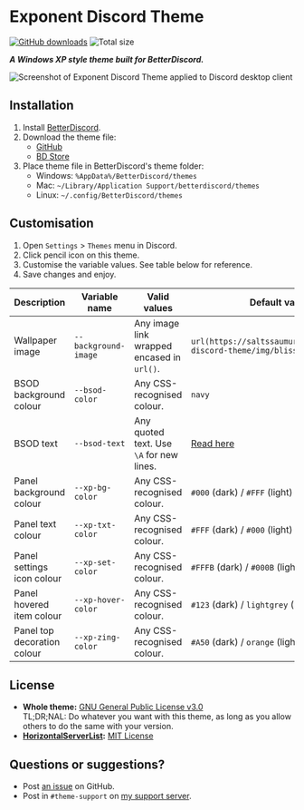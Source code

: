 # Exponent Discord Theme
[![GitHub downloads](https://img.shields.io/github/downloads/saltssaumure/xp-discord-theme/total?color=purple&label=GitHub%20downloads&style=flat-square)](https://github.com/Saltssaumure/xp-discord-theme/releases/latest "Latest release")
![Total size](https://img.shields.io/github/repo-size/saltssaumure/xp-discord-theme?style=flat-square "Total size")

***A Windows XP style theme built for BetterDiscord.***

![Screenshot of Exponent Discord Theme applied to Discord desktop client](https://user-images.githubusercontent.com/29710355/200100486-a816673f-1b8d-4739-a9c6-b8fb14bd67b5.png)

## Installation
1. Install [BetterDiscord](https://betterdiscord.app/).
2. Download the theme file:
    - [GitHub](https://github.com/Saltssaumure/xp-discord-theme/releases/latest)
    - [BD Store](https://betterdiscord.app/theme/?id=823)
3. Place theme file in BetterDiscord's theme folder:
    - Windows: `%AppData%/BetterDiscord/themes`
    - Mac: `~/Library/Application Support/betterdiscord/themes`
    - Linux: `~/.config/BetterDiscord/themes`
    
## Customisation
1. Open `Settings` > `Themes` menu in Discord.
2. Click pencil icon on this theme.
3. Customise the variable values. See table below for reference.
4. Save changes and enjoy.

| Description                 | Variable name        | Valid values                               | Default value                                                                           |
|-----------------------------|----------------------|--------------------------------------------|-----------------------------------------------------------------------------------------|
| Wallpaper  image            | `--background-image` | Any image link wrapped encased in `url()`. | `url(https://saltssaumure.github.io/xp-discord-theme/img/bliss.jpg)`                    |
| BSOD background colour      | `--bsod-color`       | Any CSS-recognised colour.                 | `navy`                                                                                  |
| BSOD text                   | `--bsod-text`        | Any quoted text. Use `\A` for new lines.   | [Read here](https://github.com/Saltssaumure/xp-discord-theme/blob/main/scss/_bsod.scss) |
| Panel background colour     | `--xp-bg-color`      | Any CSS-recognised colour.                 | `#000` (dark) / `#FFF` (light)                                                          |
| Panel text colour           | `--xp-txt-color`     | Any CSS-recognised colour.                 | `#FFF` (dark) / `#000` (light)                                                          |
| Panel settings icon colour  | `--xp-set-color`     | Any CSS-recognised colour.                 | `#FFFB` (dark) / `#000B` (light)                                                        |
| Panel hovered item colour   | `--xp-hover-color`   | Any CSS-recognised colour.                 | `#123` (dark) / `lightgrey` (light)                                                     |
| Panel top decoration colour | `--xp-zing-color`    | Any CSS-recognised colour.                 | `#A50` (dark) / `orange` (light)                                                        |

## License
- **Whole theme:** [GNU General Public License v3.0](https://github.com/Saltssaumure/xp-discord-theme/blob/main/LICENSE)  
<span title="Too long; didn't read; not a lawyer">TL;DR;NAL</span>: Do whatever you want with this theme, as long as you allow others to do the same with your version.
- **[HorizontalServerList](https://github.com/DiscordStyles/HorizontalServerList):** [MIT License](https://github.com/DiscordStyles/HorizontalServerList/blob/master/LICENSE.md)

## Questions or suggestions?
- Post [an issue](https://github.com/Saltssaumure/xp-discord-theme/issues) on GitHub.
- Post in `#theme-support` on [my support server](https://discord.gg/uy8nKQVatp).
